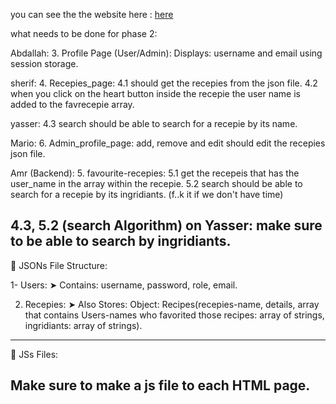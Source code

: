you can see the the website here : [here](https://marioboby.github.io/test_web/) 


what needs to be done for phase 2:

Abdallah:
3. Profile Page (User/Admin):
Displays: username and email using session storage.

sherif:
4. Recepies_page:
4.1 should get the recepies from the json file.
4.2 when you click on the heart button inside the recepie the user name is added to the favrecepie array.

yasser:
4.3 search should be able to search for a recepie by its name.

Mario:
6. Admin_profile_page: add, remove and edit should edit the recepies json file.

Amr (Backend):
5. favourite-recepies:
5.1 get the recepeis that has the user_name in the array within the recepie.
5.2 search should be able to search for a recepie by its ingridiants. (f..k it if we don't have time) 

4.3, 5.2 (search Algorithm) on Yasser: make sure to be able to search by ingridiants.
---------------------------------------------------------------------------------------------------------

📁 JSONs File Structure:

1- Users:
➤ Contains: username, password, role, email.

2. Recepies:
➤ Also Stores: Object: Recipes(recepies-name, details, array that contains Users-names who favorited those recipes: array of strings, ingridiants: array of strings).
---------------------------------------------------------------------------------------------------------
📁 JSs Files:

Make sure to make a js file to each HTML page. 
---------------------------------------------------------------------------------------------------------

